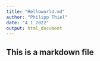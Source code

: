```yaml
---
title: "Helloworld.md"
author: "Philipp Thiel"
date: "4 1 2022"
output: html_document
---
```


## This is a markdown file
